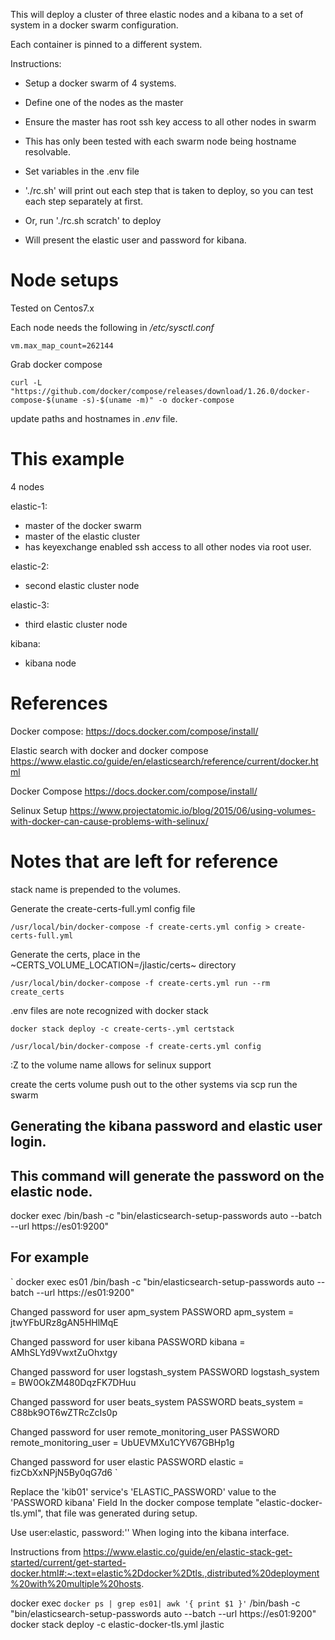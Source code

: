 This will deploy a cluster of three elastic nodes and a kibana to a set of system in a docker swarm configuration.

Each container is pinned to a different system.

Instructions:

- Setup a docker swarm of 4 systems.

- Define one of the nodes as the master

- Ensure the master has root ssh key access to all other nodes in swarm

- This has only been tested with each swarm node being hostname resolvable.

- Set variables in the .env file

- './rc.sh' will print out each step that is taken to deploy, so you can test each step separately at first.

- Or, run './rc.sh scratch' to deploy

- Will present the elastic user and password for kibana.

# Node setups

Tested on Centos7.x

Each node needs the following in */etc/sysctl.conf*

`vm.max_map_count=262144`

Grab docker compose

`curl -L "https://github.com/docker/compose/releases/download/1.26.0/docker-compose-$(uname -s)-$(uname -m)" -o docker-compose`

update paths and hostnames in *.env* file.

# This example

4 nodes

elastic-1:
- master of the docker swarm
- master of the elastic cluster
- has keyexchange enabled ssh access to all other nodes via root user.

elastic-2:
- second elastic cluster node

elastic-3:
- third elastic cluster node

kibana:
- kibana node


# References

Docker compose:
https://docs.docker.com/compose/install/

Elastic search with docker and docker compose
https://www.elastic.co/guide/en/elasticsearch/reference/current/docker.html

Docker Compose
https://docs.docker.com/compose/install/

Selinux Setup
https://www.projectatomic.io/blog/2015/06/using-volumes-with-docker-can-cause-problems-with-selinux/




# Notes that are left for reference

stack name is prepended to the volumes.

Generate the create-certs-full.yml config file

`/usr/local/bin/docker-compose -f create-certs.yml config > create-certs-full.yml`

Generate the certs, place in the ~CERTS_VOLUME_LOCATION=/jlastic/certs~ directory

`/usr/local/bin/docker-compose -f create-certs.yml run --rm create_certs`

.env files are note recognized with docker stack 

`docker stack deploy -c create-certs-.yml certstack`

`/usr/local/bin/docker-compose -f create-certs.yml config`

:Z to the volume name allows for selinux support

create the certs volume
push out to the other systems via scp
run the swarm


## Generating the kibana password and elastic user login.

## This command will generate the password on the elastic node.
docker exec <es01-container-id> /bin/bash -c "bin/elasticsearch-setup-passwords auto --batch --url https://es01:9200"

## For example 
`
docker exec es01 /bin/bash -c "bin/elasticsearch-setup-passwords auto --batch --url https://es01:9200"

Changed password for user apm_system
PASSWORD apm_system = jtwYFbURz8gAN5HHlMqE

Changed password for user kibana
PASSWORD kibana = AMhSLYd9VwxtZuOhxtgy

Changed password for user logstash_system
PASSWORD logstash_system = BW0OkZM480DqzFK7DHuu

Changed password for user beats_system
PASSWORD beats_system = C88bk9OT6wZTRcZcIs0p

Changed password for user remote_monitoring_user
PASSWORD remote_monitoring_user = UbUEVMXu1CYV67GBHp1g

Changed password for user elastic
PASSWORD elastic = fizCbXxNPjN5By0qG7d6
`

Replace the 'kib01' service's 'ELASTIC_PASSWORD' value to the 'PASSWORD kibana' Field In the docker compose template "elastic-docker-tls.yml", that file was generated during setup.

Use user:elastic, password:'<PASSWORD elastic from above>' When loging into the kibana interface.

Instructions from https://www.elastic.co/guide/en/elastic-stack-get-started/current/get-started-docker.html#:~:text=elastic%2Ddocker%2Dtls.,distributed%20deployment%20with%20multiple%20hosts.

docker exec `docker ps | grep es01| awk '{ print $1 }'` /bin/bash -c "bin/elasticsearch-setup-passwords auto --batch --url https://es01:9200"
docker stack deploy -c elastic-docker-tls.yml jlastic
